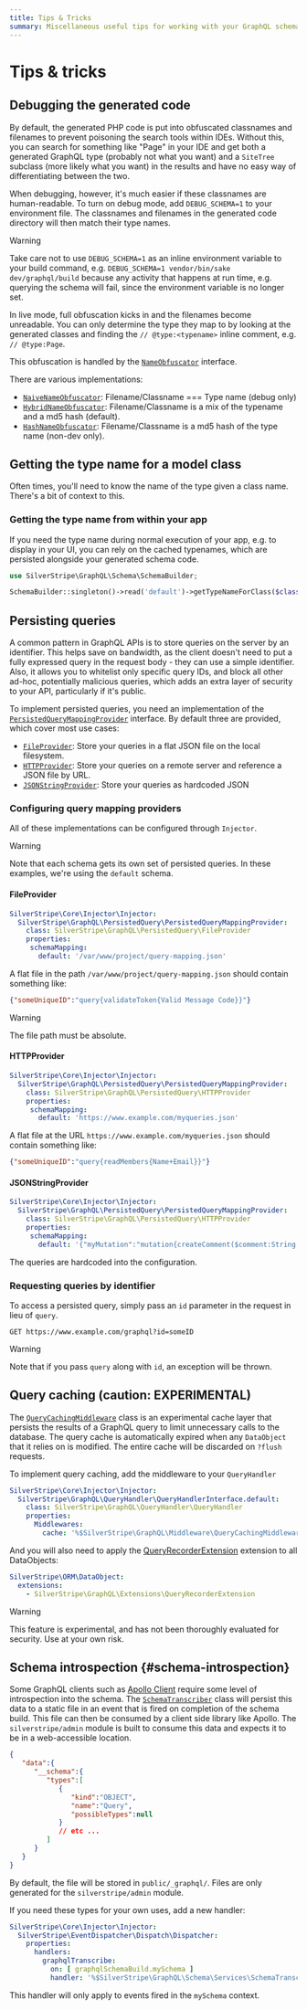 ```yaml
---
title: Tips & Tricks
summary: Miscellaneous useful tips for working with your GraphQL schema
---
```


# Tips & tricks

## Debugging the generated code

By default, the generated PHP code is put into obfuscated classnames and filenames to prevent poisoning the search
tools within IDEs. Without this, you can search for something like "Page" in your IDE and get both a generated GraphQL
type (probably not what you want) and a `SiteTree` subclass (more likely what you want) in the results and have no easy way
of differentiating between the two.

When debugging, however, it's much easier if these classnames are human-readable. To turn on debug mode, add `DEBUG_SCHEMA=1`
to your environment file. The classnames and filenames in the generated code directory will then match their type names.

> [!WARNING]
> Take care not to use `DEBUG_SCHEMA=1` as an inline environment variable to your build command, e.g.
> `DEBUG_SCHEMA=1 vendor/bin/sake dev/graphql/build` because any activity that happens at run time, e.g. querying the schema
> will fail, since the environment variable is no longer set.

In live mode, full obfuscation kicks in and the filenames become unreadable. You can only determine the type they map
to by looking at the generated classes and finding the `// @type:<typename>` inline comment, e.g. `// @type:Page`.

This obfuscation is handled by the [`NameObfuscator`](api:SilverStripe\GraphQL\Schema\Storage\NameObfuscator) interface.

There are various implementations:

- [`NaiveNameObfuscator`](api:SilverStripe\GraphQL\Schema\Storage\NaiveNameObfuscator): Filename/Classname === Type name (debug only)
- [`HybridNameObfuscator`](api:SilverStripe\GraphQL\Schema\Storage\HybridNameObfuscator): Filename/Classname is a mix of the typename and a md5 hash (default).
- [`HashNameObfuscator`](api:SilverStripe\GraphQL\Schema\Storage\HashNameObfuscator): Filename/Classname is a md5 hash of the type name (non-dev only).

## Getting the type name for a model class

Often times, you'll need to know the name of the type given a class name. There's a bit of context to this.

### Getting the type name from within your app

If you need the type name during normal execution of your app, e.g. to display in your UI, you can rely
on the cached typenames, which are persisted alongside your generated schema code.

```php
use SilverStripe\GraphQL\Schema\SchemaBuilder;

SchemaBuilder::singleton()->read('default')->getTypeNameForClass($className);
```

## Persisting queries

A common pattern in GraphQL APIs is to store queries on the server by an identifier. This helps save
on bandwidth, as the client doesn't need to put a fully expressed query in the request body - they can use a
simple identifier. Also, it allows you to whitelist only specific query IDs, and block all other ad-hoc,
potentially malicious queries, which adds an extra layer of security to your API, particularly if it's public.

To implement persisted queries, you need an implementation of the
[`PersistedQueryMappingProvider`](api:SilverStripe\GraphQL\PersistedQuery\PersistedQueryMappingProvider) interface.
By default three are provided, which cover most use cases:

- [`FileProvider`](api:SilverStripe\GraphQL\PersistedQuery\FileProvider): Store your queries in a flat JSON file on the local filesystem.
- [`HTTPProvider`](api:SilverStripe\GraphQL\PersistedQuery\HTTPProvider): Store your queries on a remote server and reference a JSON file by URL.
- [`JSONStringProvider`](api:SilverStripe\GraphQL\PersistedQuery\JSONStringProvider): Store your queries as hardcoded JSON

### Configuring query mapping providers

All of these implementations can be configured through `Injector`.

> [!WARNING]
> Note that each schema gets its own set of persisted queries. In these examples, we're using the `default` schema.

#### FileProvider

```yml
SilverStripe\Core\Injector\Injector:
  SilverStripe\GraphQL\PersistedQuery\PersistedQueryMappingProvider:
    class: SilverStripe\GraphQL\PersistedQuery\FileProvider
    properties:
     schemaMapping:
       default: '/var/www/project/query-mapping.json'
```

A flat file in the path `/var/www/project/query-mapping.json` should contain something like:

```json
{"someUniqueID":"query{validateToken{Valid Message Code}}"}
```

> [!WARNING]
> The file path must be absolute.

#### HTTPProvider

```yml
SilverStripe\Core\Injector\Injector:
  SilverStripe\GraphQL\PersistedQuery\PersistedQueryMappingProvider:
    class: SilverStripe\GraphQL\PersistedQuery\HTTPProvider
    properties:
     schemaMapping:
       default: 'https://www.example.com/myqueries.json'
```

A flat file at the URL `https://www.example.com/myqueries.json` should contain something like:

```json
{"someUniqueID":"query{readMembers{Name+Email}}"}
```

#### JSONStringProvider

```yml
SilverStripe\Core\Injector\Injector:
  SilverStripe\GraphQL\PersistedQuery\PersistedQueryMappingProvider:
    class: SilverStripe\GraphQL\PersistedQuery\HTTPProvider
    properties:
     schemaMapping:
       default: '{"myMutation":"mutation{createComment($comment:String!){Comment}}"}'
```

The queries are hardcoded into the configuration.

### Requesting queries by identifier

To access a persisted query, simply pass an `id` parameter in the request in lieu of `query`.

`GET https://www.example.com/graphql?id=someID`

> [!WARNING]
> Note that if you pass `query` along with `id`, an exception will be thrown.

## Query caching (caution: EXPERIMENTAL)

The [`QueryCachingMiddleware`](api:SilverStripe\GraphQL\Middleware\QueryCachingMiddleware) class is
an experimental cache layer that persists the results of a GraphQL
query to limit unnecessary calls to the database. The query cache is automatically expired when any
`DataObject` that it relies on is modified. The entire cache will be discarded on `?flush` requests.

To implement query caching, add the middleware to your `QueryHandler`

```yml
SilverStripe\Core\Injector\Injector:
  SilverStripe\GraphQL\QueryHandler\QueryHandlerInterface.default:
    class: SilverStripe\GraphQL\QueryHandler\QueryHandler
    properties:
      Middlewares:
        cache: '%$SilverStripe\GraphQL\Middleware\QueryCachingMiddleware'
```

And you will also need to apply the [QueryRecorderExtension](api:SilverStripe\GraphQL\Extensions\QueryRecorderExtension) extension to all DataObjects:

```yml
SilverStripe\ORM\DataObject:
  extensions:
    - SilverStripe\GraphQL\Extensions\QueryRecorderExtension
```

> [!WARNING]
> This feature is experimental, and has not been thoroughly evaluated for security. Use at your own risk.

## Schema introspection {#schema-introspection}

Some GraphQL clients such as [Apollo Client](https://www.apollographql.com/apollo-client) require some level of introspection
into the schema. The [`SchemaTranscriber`](api:SilverStripe\GraphQL\Schema\Services\SchemaTranscriber)
class will persist this data to a static file in an event
that is fired on completion of the schema build. This file can then be consumed by a client side library
like Apollo. The `silverstripe/admin` module is built to consume this data and expects it to be in a
web-accessible location.

```json
{
   "data":{
      "__schema":{
         "types":[
            {
               "kind":"OBJECT",
               "name":"Query",
               "possibleTypes":null
            }
            // etc ...
         ]
      }
   }
}
```

By default, the file will be stored in `public/_graphql/`. Files are only generated for the `silverstripe/admin` module.

If you need these types for your own uses, add a new handler:

```yml
SilverStripe\Core\Injector\Injector:
  SilverStripe\EventDispatcher\Dispatch\Dispatcher:
    properties:
      handlers:
        graphqlTranscribe:
          on: [ graphqlSchemaBuild.mySchema ]
          handler: '%$SilverStripe\GraphQL\Schema\Services\SchemaTranscribeHandler'
```

This handler will only apply to events fired in the `mySchema` context.
